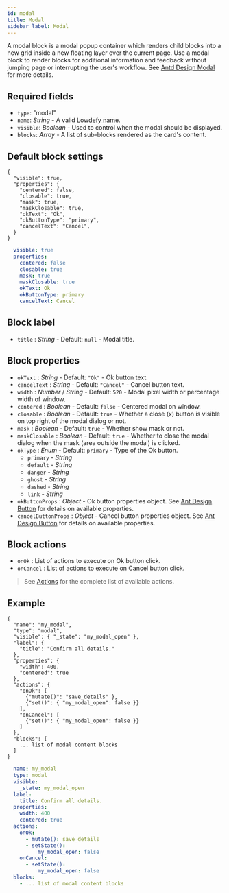 ```yaml
---
id: modal
title: Modal
sidebar_label: Modal
---
```


A modal block is a modal popup container which renders child blocks into a new grid inside a new floating layer over the current page. Use a modal block to render blocks for additional information and feedback without jumping page or interrupting the user's workflow. See [Antd Design Modal](https://ant.design/components/modal/) for more details.

## Required fields

- `type`: "modal"
- `name`: _String_ - A valid [Lowdefy name](concepts/lowdefy-file.md#names-and-ids).
- `visible`: _Boolean_ - Used to control when the modal should be displayed.
- `blocks`: _Array_ - A list of sub-blocks rendered as the card's content.

## Default block settings

<!--DOCUSAURUS_CODE_TABS-->
<!--JSON-->
```json5
{
  "visible": true,
  "properties": {
    "centered": false,
    "closable": true,
    "mask": true,
    "maskClosable": true,
    "okText": "Ok",
    "okButtonType": "primary",
    "cancelText": "Cancel",
  }
}
```
<!--YAML-->
```yaml
  visible: true
  properties:
    centered: false
    closable: true
    mask: true
    maskClosable: true
    okText: Ok
    okButtonType: primary
    cancelText: Cancel
```
<!--END_DOCUSAURUS_CODE_TABS-->

## Block label

- `title` : _String_ - Default: `null` - Modal title.

## Block properties

- `okText` : _String_ - Default: `"Ok"` - Ok button text.
- `cancelText` : _String_ - Default: `"Cancel"` - Cancel button text.
- `width` : _Number_ / _String_ - Default: `520` - Modal pixel width or percentage width of window.
- `centered` : _Boolean_ - Default: `false` - Centered modal on window.
- `closable` : _Boolean_ - Default: `true` - Whether a close (x) button is visible on top right of the modal dialog or not.
- `mask` : _Boolean_ - Default: `true` - Whether show mask or not.
- `maskClosable` : _Boolean_ - Default: `true` - Whether to close the modal dialog when the mask (area outside the modal) is clicked.
- `okType` : _Enum_ - Default: `primary` - Type of the Ok button.
  - `primary` - _String_
  - `default` - _String_
  - `danger` - _String_
  - `ghost` - _String_
  - `dashed` - _String_
  - `link` - _String_
- `okButtonProps` : _Object_ - Ok button properties object. See [Ant Design Button](https://ant.design/components/button/) for details on available properties.
- `cancelButtonProps` : _Object_ - Cancel button properties object. See [Ant Design Button](https://ant.design/components/button/) for details on available properties.

## Block actions

- `onOk` : List of actions to execute on Ok button click.
- `onCancel` : List of actions to execute on Cancel button click.

> See [Actions](./actions/actions.md) for the complete list of available actions.

## Example

<!--DOCUSAURUS_CODE_TABS-->
<!--JSON-->
```json5
{
  "name": "my_modal",
  "type": "modal",
  "visible": { "_state": "my_modal_open" },
  "label": {
    "title": "Confirm all details."
  },
  "properties": {
    "width": 400,
    "centered": true
  },
  "actions": {
    "onOk": [
      {"mutate()": "save_details" },
      {"set()": { "my_modal_open": false }}
    ],
    "onCancel": [
      {"set()": { "my_modal_open": false }}
    ]
  },
  "blocks": [
    ... list of modal content blocks
  ]
}
```
<!--YAML-->
```yaml
  name: my_modal
  type: modal
  visible:
    _state: my_modal_open
  label:
    title: Confirm all details.
  properties:
    width: 400
    centered: true
  actions:
    onOk:
      - mutate(): save_details
      - setState():
          my_modal_open: false
    onCancel:
      - setState():
          my_modal_open: false
  blocks:
    - ... list of modal content blocks
```
<!--END_DOCUSAURUS_CODE_TABS-->